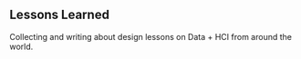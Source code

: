 ## Lessons Learned
Collecting and writing about design lessons on Data + HCI from around the world.
